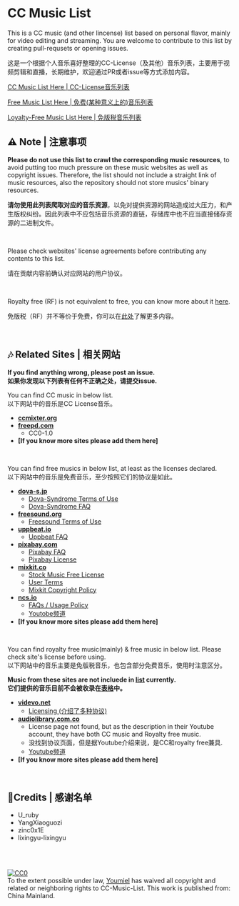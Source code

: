 # CC Music List

This is a CC music (and other lincense) list based on personal flavor, mainly for video editing and streaming. You are welcome to contribute to this list by creating pull-requsets or opening issues.

这是一个根据个人音乐喜好整理的CC-License（及其他）音乐列表，主要用于视频剪辑和直播，长期维护，欢迎通过PR或者issue等方式添加内容。

[CC Music List Here | CC-License音乐列表](./CC_Music.csv)

[Free Music List Here | 免费(某种意义上的)音乐列表](./Free_Music.csv)

[Loyalty-Free Music List Here | 免版税音乐列表](./Loyalty_Free.csv)

## ⚠ Note | 注意事项

**Please do not use this list to crawl the corresponding music resources**, to avoid putting too much pressure on these music websites as well as copyright issues. Therefore, the list should not include a straight link of music resources, also the repository should not store musics' binary resources.

**请勿使用此列表爬取对应的音乐资源**，以免对提供资源的网站造成过大压力，和产生版权纠纷。因此列表中不应包括音乐资源的直链，存储库中也不应当直接储存资源的二进制文件。

<br>

Please check websites' license agreements before contributing any contents to this list.

请在贡献内容前确认对应网站的用户协议。

<br>

Royalty free (RF) is not equivalent to free, you can know more about it [here](https://en.wikipedia.org/wiki/Royalty-free).

免版税（RF）并不等价于免费，你可以在[此处](https://baike.baidu.com/item/RF/3756823)了解更多内容。

<br>

## 🎶 Related Sites | 相关网站

**If you find anything wrong, please post an issue. <br>**
**如果你发现以下列表有任何不正确之处，请提交issue.**

You can find CC music in below list.<br>
以下网站中的音乐是CC License音乐。

- [**ccmixter.org**](http://www.ccmixter.org)
- [**freepd.com**](https://freepd.com)
  - CC0-1.0
- **[If you know more sites please add them here]**

<br>

You can find free musics in below list, at least as  the licenses declared.<br>
以下网站中的音乐是免费音乐，至少按照它们的协议是如此。

- [**dova-s.jp**](https://dova-s.jp/)
  - [Dova-Syndrome Terms of Use](https://dova-s.jp/EN/_contents/agreement/)
  - [Dova-Syndrome FAQ](https://dova-s.jp/_contents/faq/)
- [**freesound.org**](https://freesound.org)
  - [Freesound Terms of Use](https://freesound.org/help/tos_web/)
- [**uppbeat.io**](https://uppbeat.io)
  - [Uppbeat FAQ](https://uppbeat.io/help/general-faq)
- [**pixabay.com**](https://pixabay.com/music/)
  - [Pixabay FAQ](https://pixabay.com/service/faq/)
  - [Pixabay License](https://pixabay.com/service/license/)
- [**mixkit.co**](https://mixkit.co/free-stock-music/)
  - [Stock Music Free License](https://mixkit.co/license/#musicFree)
  - [User Terms](https://mixkit.co/terms/)
  - [Mixkit Copyright Policy](https://mixkit.co/copyright/)
- [**ncs.io**](https://ncs.io)
  - [FAQs / Usage Policy](https://ncs.io/usage-policy)
  - [Youtobe频道](https://www.youtube.com/c/NoCopyrightSounds)
- **[If you know more sites please add them here]**

<br>

You can find royalty free music(mainly) & free music in below list. Please check site's license before using. <br>
以下网站中的音乐主要是免版税音乐，也包含部分免费音乐，使用时注意区分。

**Music from these sites are not incluede in [list](list.csv) currently.<br>**
**它们提供的音乐目前不会被收录在[表格](list.csv)中。**

- [**videvo.net**](https://www.videvo.net/royalty-free-music/)
  - [Licensing (介绍了多种协议)](https://help.videvo.net/category/6-licensing)
- [**audiolibrary.com.co**](https://audiolibrary.com.co)
  - License page not found, but as the description in their Youtube account, they have both CC music and Royalty free music.
  - 没找到协议页面，但是据Youtube介绍来说，是CC和royalty free兼具.
  - [Youtube频道](https://www.youtube.com/c/audiolibrary-channel)
- **[If you know more sites please add them here]**


<br>

## 📝Credits | 感谢名单
- U_ruby
- YangXiaoguozi
- zinc0x1E
- lixingyu-lixingyu 


<br></br>

<p xmlns:dct="http://purl.org/dc/terms/" xmlns:vcard="http://www.w3.org/2001/vcard-rdf/3.0#">
  <a rel="license"
     href="http://creativecommons.org/publicdomain/zero/1.0/">
    <img src="http://i.creativecommons.org/p/zero/1.0/88x31.png" style="border-style: none;" alt="CC0" />
  </a>
  <br />
  To the extent possible under law,
  <a rel="dct:publisher"
     href="https://github.com/Youmiel/CC-Music-List">
    <span property="dct:title">Youmiel</span></a>
  has waived all copyright and related or neighboring rights to
  <span property="dct:title">CC-Music-List</span>.
This work is published from:
<span property="vcard:Country" datatype="dct:ISO3166"
      content="CN" about="https://github.com/Youmiel/CC-Music-List">
  China Mainland</span>.
</p>